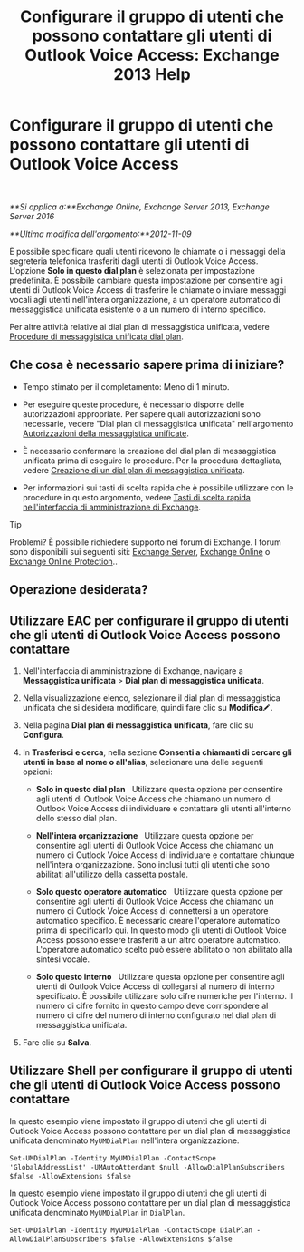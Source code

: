 ﻿---
title: 'Configurare il gruppo di utenti che possono contattare gli utenti di Outlook Voice Access: Exchange 2013 Help'
TOCTitle: Configurare il gruppo di utenti che possono contattare gli utenti di Outlook Voice Access
ms:assetid: a8dc0f9e-dc86-4128-af63-d4e550aed5bb
ms:mtpsurl: https://technet.microsoft.com/it-it/library/Ee423551(v=EXCHG.150)
ms:contentKeyID: 50481393
ms.date: 05/22/2018
mtps_version: v=EXCHG.150
ms.translationtype: MT
---

# Configurare il gruppo di utenti che possono contattare gli utenti di Outlook Voice Access

 

_**Si applica a:**Exchange Online, Exchange Server 2013, Exchange Server 2016_

_**Ultima modifica dell'argomento:**2012-11-09_

È possibile specificare quali utenti ricevono le chiamate o i messaggi della segreteria telefonica trasferiti dagli utenti di Outlook Voice Access. L'opzione **Solo in questo dial plan** è selezionata per impostazione predefinita. È possibile cambiare questa impostazione per consentire agli utenti di Outlook Voice Access di trasferire le chiamate o inviare messaggi vocali agli utenti nell'intera organizzazione, a un operatore automatico di messaggistica unificata esistente o a un numero di interno specifico.

Per altre attività relative ai dial plan di messaggistica unificata, vedere [Procedure di messaggistica unificata dial plan](um-dial-plan-procedures-exchange-2013-help.md).

## Che cosa è necessario sapere prima di iniziare?

  - Tempo stimato per il completamento: Meno di 1 minuto.

  - Per eseguire queste procedure, è necessario disporre delle autorizzazioni appropriate. Per sapere quali autorizzazioni sono necessarie, vedere "Dial plan di messaggistica unificata" nell'argomento [Autorizzazioni della messaggistica unificate](unified-messaging-permissions-exchange-2013-help.md).

  - È necessario confermare la creazione del dial plan di messaggistica unificata prima di eseguire le procedure. Per la procedura dettagliata, vedere [Creazione di un dial plan di messaggistica unificata](create-a-um-dial-plan-exchange-2013-help.md).

  - Per informazioni sui tasti di scelta rapida che è possibile utilizzare con le procedure in questo argomento, vedere [Tasti di scelta rapida nell'interfaccia di amministrazione di Exchange](keyboard-shortcuts-in-the-exchange-admin-center-exchange-online-protection-help.md).


> [!TIP]
> Problemi? È possibile richiedere supporto nei forum di Exchange. I forum sono disponibili sui seguenti siti: <A href="https://go.microsoft.com/fwlink/p/?linkid=60612">Exchange Server</A>, <A href="https://go.microsoft.com/fwlink/p/?linkid=267542">Exchange Online</A> o <A href="https://go.microsoft.com/fwlink/p/?linkid=285351">Exchange Online Protection</A>..



## Operazione desiderata?

## Utilizzare EAC per configurare il gruppo di utenti che gli utenti di Outlook Voice Access possono contattare

1.  Nell'interfaccia di amministrazione di Exchange, navigare a **Messaggistica unificata** \> **Dial plan di messaggistica unificata**.

2.  Nella visualizzazione elenco, selezionare il dial plan di messaggistica unificata che si desidera modificare, quindi fare clic su **Modifica**![Icona Modifica](images/JJ218640.6f53ccb2-1f13-4c02-bea0-30690e6ea71d(EXCHG.150).gif "Icona Modifica").

3.  Nella pagina **Dial plan di messaggistica unificata**, fare clic su **Configura**.

4.  In **Trasferisci e cerca**, nella sezione **Consenti a chiamanti di cercare gli utenti in base al nome o all'alias**, selezionare una delle seguenti opzioni:
    
      - **Solo in questo dial plan**   Utilizzare questa opzione per consentire agli utenti di Outlook Voice Access che chiamano un numero di Outlook Voice Access di individuare e contattare gli utenti all'interno dello stesso dial plan.
    
      - **Nell'intera organizzazione**   Utilizzare questa opzione per consentire agli utenti di Outlook Voice Access che chiamano un numero di Outlook Voice Access di individuare e contattare chiunque nell'intera organizzazione. Sono inclusi tutti gli utenti che sono abilitati all'utilizzo della cassetta postale.
    
      - **Solo questo operatore automatico**   Utilizzare questa opzione per consentire agli utenti di Outlook Voice Access che chiamano un numero di Outlook Voice Access di connettersi a un operatore automatico specifico. È necessario creare l'operatore automatico prima di specificarlo qui. In questo modo gli utenti di Outlook Voice Access possono essere trasferiti a un altro operatore automatico. L'operatore automatico scelto può essere abilitato o non abilitato alla sintesi vocale.
    
      - **Solo questo interno**   Utilizzare questa opzione per consentire agli utenti di Outlook Voice Access di collegarsi al numero di interno specificato. È possibile utilizzare solo cifre numeriche per l'interno. Il numero di cifre fornito in questo campo deve corrispondere al numero di cifre del numero di interno configurato nel dial plan di messaggistica unificata.

5.  Fare clic su **Salva**.

## Utilizzare Shell per configurare il gruppo di utenti che gli utenti di Outlook Voice Access possono contattare

In questo esempio viene impostato il gruppo di utenti che gli utenti di Outlook Voice Access possono contattare per un dial plan di messaggistica unificata denominato `MyUMDialPlan` nell'intera organizzazione.

    Set-UMDialPlan -Identity MyUMDialPlan -ContactScope 'GlobalAddressList' -UMAutoAttendant $null -AllowDialPlanSubscribers $false -AllowExtensions $false

In questo esempio viene impostato il gruppo di utenti che gli utenti di Outlook Voice Access possono contattare per un dial plan di messaggistica unificata denominato `MyUMDialPlan` in `DialPlan`.

    Set-UMDialPlan -Identity MyUMDialPlan -ContactScope DialPlan -AllowDialPlanSubscribers $false -AllowExtensions $false

